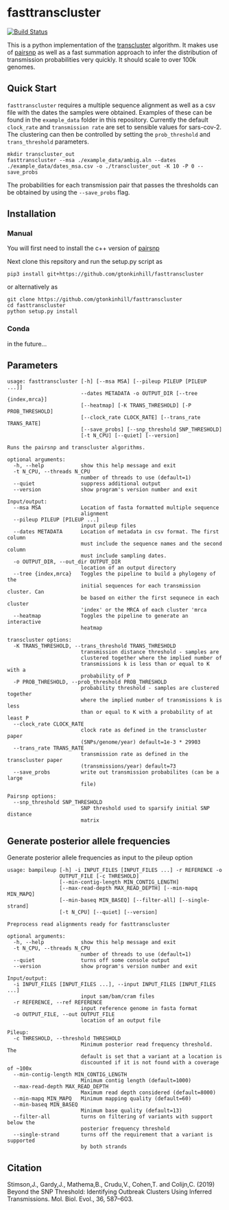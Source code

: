 # fasttranscluster

[![Build Status](https://github.com/gtonkinhill/fasttranscluster/workflows/ftclust-CI/badge.svg)](https://github.com/gtonkinhill/fasttranscluster/actions)

This is a python implementation of the [transcluster](https://github.com/JamesStimson/transcluster) algorithm. It makes use of [pairsnp](https://github.com/gtonkinhill/pairsnp) as well as a fast summation approach to infer the distribution of transmission probabilities very quickly. It should scale to over 100k genomes.

## Quick Start

`fasttranscluster` requires a multiple sequence alignment as well as a csv file with the dates the samples were obtained. Examples of these can be found in the `example_data` folder in this repository. Currently the default `clock_rate` and `transmission rate` are set to sensible values for sars-cov-2. The clustering can then be controlled by setting the `prob_threshold` and `trans_threshold` parameters.

```
mkdir transcluster_out
fasttranscluster --msa ./example_data/ambig.aln --dates ./example_data/dates_msa.csv -o ./transcluster_out -K 10 -P 0 --save_probs
```

The probabilities for each transmission pair that passes the thresholds can be obtained by using the `--save_probs` flag.

## Installation

### Manual

You will first need to install the c++ version of [pairsnp](https://github.com/gtonkinhill/pairsnp-cpp)

Next clone this repsitory and run the setup.py script as

```
pip3 install git+https://github.com/gtonkinhill/fasttranscluster
```

or alternatively as

```
git clone https://github.com/gtonkinhill/fasttranscluster
cd fasttranscluster
python setup.py install
```

### Conda

in the future...

## Parameters

```
usage: fasttranscluster [-h] [--msa MSA] [--pileup PILEUP [PILEUP ...]]
                        --dates METADATA -o OUTPUT_DIR [--tree {index,mrca}]
                        [--heatmap] [-K TRANS_THRESHOLD] [-P PROB_THRESHOLD]
                        [--clock_rate CLOCK_RATE] [--trans_rate TRANS_RATE]
                        [--save_probs] [--snp_threshold SNP_THRESHOLD]
                        [-t N_CPU] [--quiet] [--version]

Runs the pairsnp and transcluster algorithms.

optional arguments:
  -h, --help            show this help message and exit
  -t N_CPU, --threads N_CPU
                        number of threads to use (default=1)
  --quiet               suppress additional output
  --version             show program's version number and exit

Input/output:
  --msa MSA             Location of fasta formatted multiple sequence
                        alignment
  --pileup PILEUP [PILEUP ...]
                        input pileup files
  --dates METADATA      Location of metadata in csv format. The first column
                        must include the sequence names and the second column
                        must include sampling dates.
  -o OUTPUT_DIR, --out_dir OUTPUT_DIR
                        location of an output directory
  --tree {index,mrca}   Toggles the pipeline to build a phylogeny of the
                        initial sequences for each transmission cluster. Can
                        be based on either the first sequnece in each cluster
                        'index' or the MRCA of each cluster 'mrca
  --heatmap             Toggles the pipeline to generate an interactive
                        heatmap

transcluster options:
  -K TRANS_THRESHOLD, --trans_threshold TRANS_THRESHOLD
                        transmission distance threshold - samples are
                        clustered together where the implied number of
                        transmissions k is less than or equal to K with a
                        probability of P
  -P PROB_THRESHOLD, --prob_threshold PROB_THRESHOLD
                        probability threshold - samples are clustered together
                        where the implied number of transmissions k is less
                        than or equal to K with a probability of at least P
  --clock_rate CLOCK_RATE
                        clock rate as defined in the transcluster paper
                        (SNPs/genome/year) default=1e-3 * 29903
  --trans_rate TRANS_RATE
                        transmission rate as defined in the transcluster paper
                        (transmissions/year) default=73
  --save_probs          write out transmission probabilites (can be a large
                        file)

Pairsnp options:
  --snp_threshold SNP_THRESHOLD
                        SNP threshold used to sparsify initial SNP distance
                        matrix
```

## Generate posterior allele frequencies

Generate posterior allele frequencies as input to the pileup option

```
usage: bampileup [-h] -i INPUT_FILES [INPUT_FILES ...] -r REFERENCE -o
                 OUTPUT_FILE [-c THRESHOLD]
                 [--min-contig-length MIN_CONTIG_LENGTH]
                 [--max-read-depth MAX_READ_DEPTH] [--min-mapq MIN_MAPQ]
                 [--min-baseq MIN_BASEQ] [--filter-all] [--single-strand]
                 [-t N_CPU] [--quiet] [--version]

Preprocess read alignments ready for fasttranscluster

optional arguments:
  -h, --help            show this help message and exit
  -t N_CPU, --threads N_CPU
                        number of threads to use (default=1)
  --quiet               turns off some console output
  --version             show program's version number and exit

Input/output:
  -i INPUT_FILES [INPUT_FILES ...], --input INPUT_FILES [INPUT_FILES ...]
                        input sam/bam/cram files
  -r REFERENCE, --ref REFERENCE
                        input reference genome in fasta format
  -o OUTPUT_FILE, --out OUTPUT_FILE
                        location of an output file

Pileup:
  -c THRESHOLD, --threshold THRESHOLD
                        Minimum posterior read frequency threshold. The
                        default is set that a variant at a location is
                        discounted if it is not found with a coverage of ~100x
  --min-contig-length MIN_CONTIG_LENGTH
                        Minimum contig length (default=1000)
  --max-read-depth MAX_READ_DEPTH
                        Maximum read depth considered (default=8000)
  --min-mapq MIN_MAPQ   Minimum mapping quality (default=60)
  --min-baseq MIN_BASEQ
                        Minimum base quality (default=13)
  --filter-all          turns on filtering of variants with support below the
                        posterior frequency threshold
  --single-strand       turns off the requirement that a variant is supported
                        by both strands
```


## Citation

Stimson,J., Gardy,J., Mathema,B., Crudu,V., Cohen,T. and Colijn,C. (2019) Beyond the SNP Threshold: Identifying Outbreak Clusters Using Inferred Transmissions. Mol. Biol. Evol., 36, 587–603.
